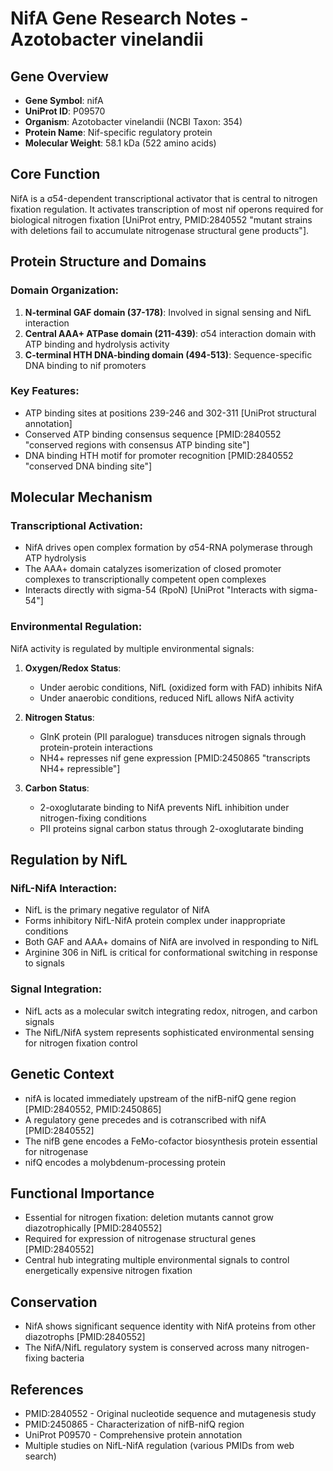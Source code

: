 # NifA Gene Research Notes - Azotobacter vinelandii

## Gene Overview
- **Gene Symbol**: nifA
- **UniProt ID**: P09570
- **Organism**: Azotobacter vinelandii (NCBI Taxon: 354)
- **Protein Name**: Nif-specific regulatory protein
- **Molecular Weight**: 58.1 kDa (522 amino acids)

## Core Function
NifA is a σ54-dependent transcriptional activator that is central to nitrogen fixation regulation. It activates transcription of most nif operons required for biological nitrogen fixation [UniProt entry, PMID:2840552 "mutant strains with deletions fail to accumulate nitrogenase structural gene products"].

## Protein Structure and Domains

### Domain Organization:
1. **N-terminal GAF domain (37-178)**: Involved in signal sensing and NifL interaction
2. **Central AAA+ ATPase domain (211-439)**: σ54 interaction domain with ATP binding and hydrolysis activity
3. **C-terminal HTH DNA-binding domain (494-513)**: Sequence-specific DNA binding to nif promoters

### Key Features:
- ATP binding sites at positions 239-246 and 302-311 [UniProt structural annotation]
- Conserved ATP binding consensus sequence [PMID:2840552 "conserved regions with consensus ATP binding site"]
- DNA binding HTH motif for promoter recognition [PMID:2840552 "conserved DNA binding site"]

## Molecular Mechanism

### Transcriptional Activation:
- NifA drives open complex formation by σ54-RNA polymerase through ATP hydrolysis
- The AAA+ domain catalyzes isomerization of closed promoter complexes to transcriptionally competent open complexes
- Interacts directly with sigma-54 (RpoN) [UniProt "Interacts with sigma-54"]

### Environmental Regulation:
NifA activity is regulated by multiple environmental signals:

1. **Oxygen/Redox Status**: 
   - Under aerobic conditions, NifL (oxidized form with FAD) inhibits NifA
   - Under anaerobic conditions, reduced NifL allows NifA activity

2. **Nitrogen Status**:
   - GlnK protein (PII paralogue) transduces nitrogen signals through protein-protein interactions
   - NH4+ represses nif gene expression [PMID:2450865 "transcripts NH4+ repressible"]

3. **Carbon Status**:
   - 2-oxoglutarate binding to NifA prevents NifL inhibition under nitrogen-fixing conditions
   - PII proteins signal carbon status through 2-oxoglutarate binding

## Regulation by NifL

### NifL-NifA Interaction:
- NifL is the primary negative regulator of NifA
- Forms inhibitory NifL-NifA protein complex under inappropriate conditions
- Both GAF and AAA+ domains of NifA are involved in responding to NifL
- Arginine 306 in NifL is critical for conformational switching in response to signals

### Signal Integration:
- NifL acts as a molecular switch integrating redox, nitrogen, and carbon signals
- The NifL/NifA system represents sophisticated environmental sensing for nitrogen fixation control

## Genetic Context
- nifA is located immediately upstream of the nifB-nifQ gene region [PMID:2840552, PMID:2450865]
- A regulatory gene precedes and is cotranscribed with nifA [PMID:2840552]
- The nifB gene encodes a FeMo-cofactor biosynthesis protein essential for nitrogenase
- nifQ encodes a molybdenum-processing protein

## Functional Importance
- Essential for nitrogen fixation: deletion mutants cannot grow diazotrophically [PMID:2840552]
- Required for expression of nitrogenase structural genes [PMID:2840552]
- Central hub integrating multiple environmental signals to control energetically expensive nitrogen fixation

## Conservation
- NifA shows significant sequence identity with NifA proteins from other diazotrophs [PMID:2840552]
- The NifA/NifL regulatory system is conserved across many nitrogen-fixing bacteria

## References
- PMID:2840552 - Original nucleotide sequence and mutagenesis study
- PMID:2450865 - Characterization of nifB-nifQ region
- UniProt P09570 - Comprehensive protein annotation
- Multiple studies on NifL-NifA regulation (various PMIDs from web search)